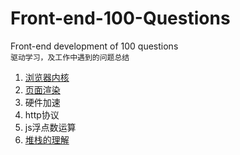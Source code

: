 # Front-end-100-Questions
Front-end development of 100 questions   
`驱动学习，及工作中遇到的问题总结`    

1. [浏览器内核](https://github.com/Mrzhangqc/Front-end-100-Questions/issues/1)   
2. [页面渲染](https://github.com/Mrzhangqc/Front-end-100-Questions/issues/2)   
3. 硬件加速   
4. http协议   
5. js浮点数运算   
6. [堆栈的理解](https://github.com/Mrzhangqc/Front-end-100-Questions/issues/14)   
